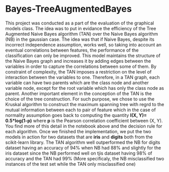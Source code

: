 # Bayes-TreeAugmentedBayes

This project was conducted as a part of the evaluation of the graphical models class. The idea was to put in evidance the efficiency of the Tree Augmented Naive Bayes 
algorithm (TAN) over the Naive Bayes algorithm (NB) in the gaussian case. The idea was that if Naive Bayes, despite its incorrect independence assumption, works well, so taking into account an eventual correlations between features, the performance of the classification can only be improved. This model maintains the structure of the Naive Bayes graph and increases it by adding edges between the variables in order to capture the correlations between some of them. By constraint of complexity, the TAN imposes a restriction on the level of interaction between the variables to one. Therefore, in a TAN graph, each variable can have two parents which are the class node and another variable node, except for the root variable which has only the class node as parent. Another important element in the conception of the TAN is the choice of the tree construction. For such purpose, we chose to use the Kruskal algorithm to construct the maximum spanning tree with regrd to the mutual information between each to pair of feature which in the case of normality assumption goes back to computing the quantity <b>I(X, Y)= 0.5*log(1-p<sup></sup>)</b> where <b>p</b> is the Pearson correlation coefficient between (X, Y).
You find more of this detail in the notebook above and the decision rule for each algorithm.
Once we finished the implementation, we put the two models in action for two datasets that are <b>iris</b> and <b>digits</b> both from the scikit-learn library.
The TAN algorithm well outperformed the NB for digits dataset having an accuracy of 94% when NB had 88% and slightly for the iris dataset since the NB performed well on tjis dataset having 98% of accuracy and the TAN had 99% (More specificaly, the NB misclassified two instances of the test set while the TAN only misclassified one)
